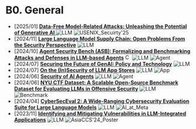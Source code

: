 # B0. General
- [2025/01] **[Data-Free Model-Related Attacks: Unleashing the Potential of Generative AI ](https://arxiv.org/abs/2501.16671)** ![LLM](https://img.shields.io/badge/LLM-589cf4) ![USENIX_Secuirty'25](https://img.shields.io/badge/USENIX_Secuirty'25-f1b800)
- [2024/11] **[Large Language Model Supply Chain: Open Problems From the Security Perspective](https://arxiv.org/abs/2411.01604)** ![LLM](https://img.shields.io/badge/LLM-589cf4)
- [2024/10] **[Agent Security Bench (ASB): Formalizing and Benchmarking Attacks and Defenses in LLM-based Agents](https://arxiv.org/abs/2410.02644)** [<img src="https://github.com/FortAwesome/Font-Awesome/blob/6.x/svgs/brands/github.svg" alt="Code" width="15" height="15">](https://github.com/agiresearch/ASB) ![LLM](https://img.shields.io/badge/LLM-589cf4) ![Agent](https://img.shields.io/badge/Agent-87b800)
- [2024/07] **[Securing the Future of GenAI: Policy and Technology](https://arxiv.org/abs/2407.12999)** ![LLM](https://img.shields.io/badge/LLM-589cf4)
- [2024/07] **[On the (In)Security of LLM App Stores](https://arxiv.org/abs/2407.08422)** ![LLM](https://img.shields.io/badge/LLM-589cf4) ![App](https://img.shields.io/badge/App-87b800)
- [2024/06] **[Security of AI Agents](https://arxiv.org/abs/2406.08689)** ![LLM](https://img.shields.io/badge/LLM-589cf4) ![Agent](https://img.shields.io/badge/Agent-87b800)
- [2024/06] **[NYU CTF Dataset: A Scalable Open-Source Benchmark Dataset for Evaluating LLMs in Offensive Security](https://arxiv.org/abs/2406.05590)** ![LLM](https://img.shields.io/badge/LLM-589cf4) ![Benchmark](https://img.shields.io/badge/Benchmark-87b800)
- [2024/04] **[CyberSecEval 2: A Wide-Ranging Cybersecurity Evaluation Suite for Large Language Models](https://arxiv.org/abs/2404.13161)** ![LLM](https://img.shields.io/badge/LLM-589cf4) ![AI_at_Meta](https://img.shields.io/badge/AI_at_Meta-f1b800)
- [2023/11] **[Identifying and Mitigating Vulnerabilities in LLM-Integrated Applications](https://arxiv.org/abs/2311.16153)** ![LLM](https://img.shields.io/badge/LLM-589cf4) ![AsiaCCS'24_Poster](https://img.shields.io/badge/AsiaCCS'24_Poster-f1b800)
